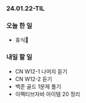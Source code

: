 ### 24.01.22-TIL
### 오늘 한 일
- 휴식🥲

### 내일 할 일
- CN W12-1 나머지 듣기
- CN W12-2 듣기
- 백준 골드 1문제 풀기
- 이펙티브자바 아이템 20 정리
